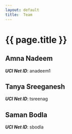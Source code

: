 ```yaml
---
layout: default
title:  Team
---
```


# {{ page.title }}


## Amna Nadeem
***UCI Net ID***: anadeem1

## Tanya Sreeganesh
***UCI Net ID***: tsreenag

## Saman Bodla
***UCI Net ID***: sbodla
